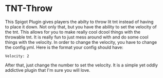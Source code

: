 # TNT-Throw
This Spigot Plugin gives players the abilty to throw lit tnt instead of having to place it down. Not only that, but you have the ability to set the velocity of the tnt. This allows for you to make really cool dcool things with the throwable tnt. It is really fun to just mess around with and do some cool things with the velocity. In order to change the velocity, you have to change the config.yml. Here is the format your config should have:
```
Velocity: 2
```
After that, just change the number to set the velocity. It is a simple yet oddly addictive plugin that I'm sure you will love.
